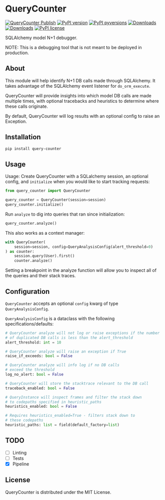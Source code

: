 # QueryCounter

[![QueryCounter Publish](https://github.com/tatari-tv/query-counter/actions/workflows/main.yml/badge.svg?branch=main)](https://github.com/tatari-tv/query-counter/actions/workflows/main.yml)
[![PyPI version](https://badge.fury.io/py/query-counter.svg)](https://badge.fury.io/py/query-counter)
[![PyPI pyversions](https://img.shields.io/pypi/pyversions/query-counter.svg)](https://pypi.python.org/pypi/query-counter/)
[![Downloads](https://pepy.tech/badge/query-counter/month)](https://pepy.tech/project/query-counter)
[![Downloads](https://static.pepy.tech/personalized-badge/query-counter?period=total&units=international_system&left_color=grey&right_color=blue&left_text=Downloads)](https://pepy.tech/project/query-counter)
[![PyPI license](https://img.shields.io/pypi/l/query-counter.svg)](https://pypi.python.org/pypi/query-counter/)

SQLAlchemy model N+1 debugger.

NOTE: This is a debugging tool that is not meant to be deployed in production.

## About
This module will help identify N+1 DB calls made through SQLAlchemy. It takes advantage of the SQLAlchemy event listener for `do_orm_execute`.

QueryCounter will provide insights into which model DB calls are made multiple times, with optional tracebacks and heuristics to determine where these calls originate.

By default, QueryCounter will log results with an optional config to raise an Exception.

## Installation
```bash
pip install query-counter
```

## Usage
Usage: Create QueryCounter with a SQLalchemy session, an optional config, and `initialize`
when you would like to start tracking requests:
```python
from query_counter import QueryCounter

query_counter = QueryCounter(session=session)
query_counter.initialize()
```

Run `analyze` to dig into queries that ran since initialization:
```python
query_counter.analyze()
```

This also works as a context manager:

```python
with QueryCounter(
    session=session, config=QueryAnalysisConfig(alert_threshold=0)
) as counter:
    session.query(User).first()
    counter.analyze()
```

Setting a breakpoint in the analyze function will allow you to inspect
all of the queries and their stack traces.

## Configuration
`QueryCounter` accepts an optional `config` kwarg of type `QueryAnalysisConfig`.

`QueryAnalysisConfig` is a dataclass with the following specifications/defaults:
```python
# QueryCounter analyze will not log or raise exceptions if the number
# of duplicated DB calls is less than the alert_threshold
alert_threshold: int = 10

# QueryCounter analyze will raise an exception if True
raise_if_exceeds: bool = False

# QueryCounter analyze will info log if no DB calls
# exceed the threshold
log_no_alert: bool = False

# QueryCounter will store the stacktrace relevant to the DB call
traceback_enabled: bool = False

# QueryInstance will inspect frames and filter the stack down
# to codepaths specified in heuristic_paths
heuristics_enabled: bool = False

# Requires heuristics_enabled=True - filters stack down to
# these codepaths
heuristic_paths: list = field(default_factory=list)
```

## TODO
- [ ] Linting
- [ ] Tests
- [x] Pipeline

## License
QueryCounter is distributed under the MIT License.

